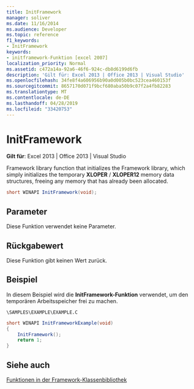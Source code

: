 ```yaml
---
title: InitFramework
manager: soliver
ms.date: 11/16/2014
ms.audience: Developer
ms.topic: reference
f1_keywords:
- InitFramework
keywords:
- initframework-Funktion [excel 2007]
localization_priority: Normal
ms.assetid: c472a14a-92a6-46f6-924c-db8d6199d6fb
description: 'Gilt für: Excel 2013 | Office 2013 | Visual Studio'
ms.openlocfilehash: 34fe8f4a606956b90a0d005b0bc523cea460153f
ms.sourcegitcommit: 8657170d071f9bcf680aba50b9c07f2a4fb82283
ms.translationtype: MT
ms.contentlocale: de-DE
ms.lasthandoff: 04/28/2019
ms.locfileid: "33420753"
---
```

# <a name="initframework"></a>InitFramework

 **Gilt für**: Excel 2013 | Office 2013 | Visual Studio 
  
Framework library function that initializes the Framework library, which simply initializes the temporary **XLOPER** /  **XLOPER12** memory data structures, freeing any memory that has already been allocated. 
  
```cs
short WINAPI InitFramework(void);
```

## <a name="parameters"></a>Parameter

Diese Funktion verwendet keine Parameter.
  
## <a name="return-value"></a>Rückgabewert

Diese Funktion gibt keinen Wert zurück.
  
## <a name="example"></a>Beispiel

In diesem Beispiel wird die **InitFramework-Funktion** verwendet, um den temporären Arbeitsspeicher frei zu machen. 
  
 `\SAMPLES\EXAMPLE\EXAMPLE.C`
  
```cs
short WINAPI InitFrameworkExample(void)
{
    InitFramework();
    return 1;
}
```

## <a name="see-also"></a>Siehe auch



[Funktionen in der Framework-Klassenbibliothek](functions-in-the-framework-library.md)

